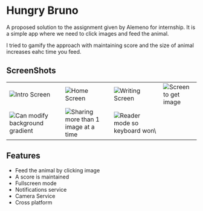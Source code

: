 
# Hungry Bruno

A proposed solution to the assignment given by Alemeno for internship.
It is a simple app where we need to click images and feed the animal. 
 
I tried to gamify the approach with maintaining score and the size of animal increases eahc time you feed.

## ScreenShots

<table>
    <tr>
        <td>
            <img src='images/intro.png' alt='Intro Screen'>
        </td>
        <td>
            <img src='images/home.png' alt='Home Screen'>
        </td>
        <td>
            <img src='images/writing.png' alt='Writing Screen'>
        </td>
        <td>
            <img src='images/share_image.png' alt='Screen to get image'>
        </td>
    </tr>
    <tr>
        <td>
            <img src='images/customize_color.png' alt='Can modify background gradient'>
        </td>
        <td>
            <img src='images/share_in_parts.png' alt='Sharing more than 1 image at a time'>
        </td>
        <td>
            <img src='images/reader_mode.png' alt='Reader mode so keyboard won\'t disturb you '>
        </td>
    </tr>
</table>
                                                                                               
                                                                                                                    
## Features

- Feed the animal by clicking image
- A score is maintained
- Fullscreen mode
- Notifications service
- Camera Service
- Cross platform
                                                                                               


